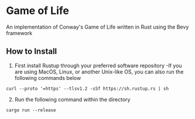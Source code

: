 # Game of Life
An implementation of Conway's Game of Life written in Rust using the Bevy framework
## How to Install
1. First install Rustup through your preferred software repository 
  -If you are using MacOS, Linux, or another Unix-like OS, you can also run the following commands below
 ```
 curl --proto '=https' --tlsv1.2 -sSf https://sh.rustup.rs | sh
 ```
 
2. Run the following command within the directory
  ```
  cargo run --release
  ```
